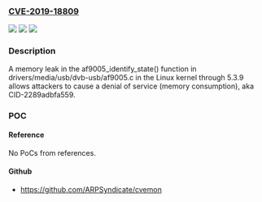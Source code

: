 ### [CVE-2019-18809](https://cve.mitre.org/cgi-bin/cvename.cgi?name=CVE-2019-18809)
![](https://img.shields.io/static/v1?label=Product&message=n%2Fa&color=blue)
![](https://img.shields.io/static/v1?label=Version&message=n%2Fa&color=blue)
![](https://img.shields.io/static/v1?label=Vulnerability&message=n%2Fa&color=brighgreen)

### Description

A memory leak in the af9005_identify_state() function in drivers/media/usb/dvb-usb/af9005.c in the Linux kernel through 5.3.9 allows attackers to cause a denial of service (memory consumption), aka CID-2289adbfa559.

### POC

#### Reference
No PoCs from references.

#### Github
- https://github.com/ARPSyndicate/cvemon

